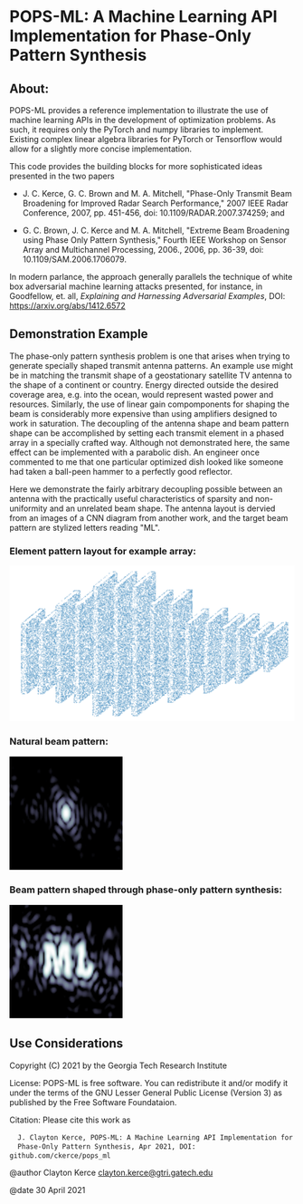 # POPS-ML:  A Machine Learning API Implementation for Phase-Only Pattern Synthesis

## About: 

POPS-ML provides a reference implementation to illustrate the use of
machine learning APIs in the development of optimization problems.  As such,
it requires only the PyTorch and numpy libraries to implement.  Existing complex
linear algebra libraries for PyTorch or Tensorflow would allow for a slightly 
more concise implementation.

This code provides the building blocks for more sophisticated ideas presented in the two papers

- J. C. Kerce, G. C. Brown and M. A. Mitchell, "Phase-Only Transmit Beam Broadening for Improved Radar Search Performance," 2007 IEEE Radar Conference, 2007, pp. 451-456, doi: 10.1109/RADAR.2007.374259; and

- G. C. Brown, J. C. Kerce and M. A. Mitchell, "Extreme Beam Broadening using Phase Only Pattern Synthesis," Fourth IEEE Workshop on Sensor Array and Multichannel Processing, 2006., 2006, pp. 36-39, doi: 10.1109/SAM.2006.1706079.

In modern parlance, the approach generally parallels the technique of white box adversarial machine learning attacks presented, for instance, in Goodfellow, et. all, *Explaining and Harnessing Adversarial Examples*, DOI: https://arxiv.org/abs/1412.6572

## Demonstration Example

The phase-only pattern synthesis problem is one that arises when trying to generate specially shaped transmit antenna patterns.  An example use might be in matching the transmit shape of a geostationary satellite TV antenna to the shape of a continent or country.  Energy directed outside the desired coverage area, e.g. into the ocean, would represent wasted power and resources.  Similarly, the use of linear gain compomponents for shaping the beam is considerably more expensive than using amplifiers designed to work in saturation.  The decoupling of the antenna shape and beam pattern shape can be accomplished by setting each transmit element in a phased array in a specially crafted way.  Although not demonstrated here, the same effect can be implemented with a parabolic dish.  An engineer once commented to me that one particular optimized dish looked like someone had taken a ball-peen hammer to a perfectly good reflector.

Here we demonstrate the fairly arbitrary decoupling possible between an antenna with the practically useful characteristics of sparsity and non-uniformity and an unrelated beam shape.  The antenna layout is dervied from an images of a CNN diagram from another work, and the target beam pattern are stylized letters reading "ML".  
### Element pattern layout for example array:
![Sparse array layout patterned on a CNN image](./images/array_element_positions.png)

### Natural beam pattern:
![Natural Pattern](./images/array_baseline.png)       

### Beam pattern shaped through phase-only pattern synthesis:
![Shaped Pattern](./images/array_shaped.png)

## Use Considerations 
Copyright (C) 2021 by the Georgia Tech Research Institute

License:  POPS-ML is free software.  You can redistribute it and/or modify it 
under the terms of the GNU Lesser General Public License (Version 3) as published by the
Free Software Foundataion.

Citation: Please cite this work as

      J. Clayton Kerce, POPS-ML: A Machine Learning API Implementation for 
      Phase-Only Pattern Synthesis, Apr 2021, DOI: github.com/ckerce/pops_ml


@author Clayton Kerce <clayton.kerce@gtri.gatech.edu>

@date   30 April 2021

